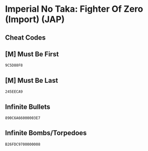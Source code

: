 # Imperial No Taka: Fighter Of Zero (Import) (JAP)

## Cheat Codes

## [M] Must Be First

```
9C5D88F8

```

## [M] Must Be Last

```
245EECA9

```

## Infinite Bullets

```
890C6A66000003E7

```

## Infinite Bombs/Torpedoes

```
B26FDC9700000008

```

